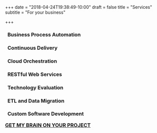 +++
date = "2018-04-24T19:38:49-10:00"
draft = false
title = "Services"
subtitle = "For your business"

+++

<h3><i class="fas fa-cogs fa-fw"></i>&nbsp;&nbsp;Business Process Automation</h3>
<p class="mb-5"></p>

<h3><i class="fas fa-sync fa-fw"></i>&nbsp;&nbsp;Continuous Delivery</h3>
<p class="mb-5"></p>

<h3><i class="fas fa-cloud fa-fw"></i>&nbsp;&nbsp;Cloud Orchestration</h3>
<p class="mb-5"></p>

<h3><i class="fas fa-code fa-fw"></i>&nbsp;&nbsp;RESTful Web Services</h3>
<p class="mb-5"></p>

<h3><i class="fas fa-balance-scale fa-fw"></i>&nbsp;&nbsp;Technology Evaluation</h3>
<p class="mb-5"></p>

<h3><i class="fas fa-database fa-fw"></i>&nbsp;&nbsp;ETL and Data Migration</h3>
<p class="mb-5"></p>

<h3><i class="fas fa-code-branch fa-fw"></i>&nbsp;&nbsp;Custom Software Development
<p class="mb-5"></p>

<div class="text-center">
  <a href="/contact/" class="btn btn-primary text-center btn-lg mt-5 mb-5">GET MY BRAIN ON YOUR PROJECT</a>
</div>
